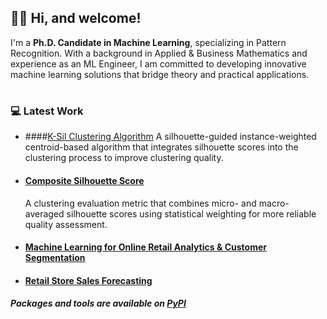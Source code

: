 ## 👋🏻 Hi, and welcome!

I'm a **Ph.D. Candidate in Machine Learning**, specializing in Pattern Recognition. With a background in Applied & Business Mathematics and experience as an ML Engineer, I am committed to developing innovative machine learning solutions that bridge theory and practical applications.

#

### 💻 Latest Work
- ####[K-Sil Clustering Algorithm](https://github.com/semoglou/ksil)
  A silhouette-guided instance-weighted centroid-based algorithm that integrates silhouette scores into the clustering process to improve clustering quality.
- #### [Composite Silhouette Score](https://github.com/semoglou/composite_silhouette)
  A clustering evaluation metric that combines micro- and macro-averaged silhouette scores using statistical weighting for more reliable quality assessment. 
  
- #### [Machine Learning for Online Retail Analytics & Customer Segmentation](https://github.com/semoglou/Machine-Learning-Customer-Segmentation)
- #### [Retail Store Sales Forecasting](https://github.com/semoglou/Retail-Store-Sales-Forecasting)
  
##### Packages and tools are available on [PyPI](https://pypi.org/user/a.semoglou/)


